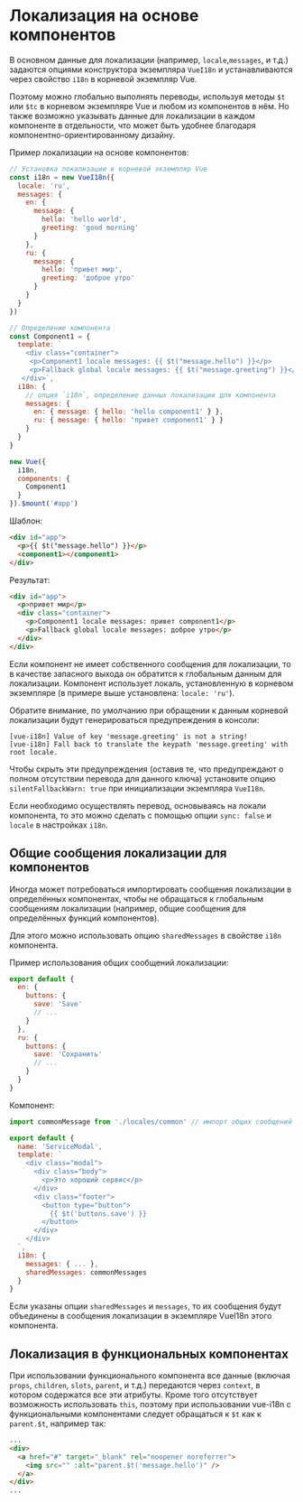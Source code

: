 # Локализация на основе компонентов

В основном данные для локализации (например, `locale`,`messages`, и т.д.) задаются опциями конструктора экземпляра `VueI18n` и устанавливаются через свойство `i18n` в корневой экземпляр Vue.

Поэтому можно глобально выполнять переводы, используя методы `$t` или `$tc` в корневом экземпляре Vue и любом из компонентов в нём. Но также возможно указывать данные для локализации в каждом компоненте в отдельности, что может быть удобнее благодаря компонентно-ориентированному дизайну.

Пример локализации на основе компонентов:

```js
// Установка локализации в корневой экземпляр Vue
const i18n = new VueI18n({
  locale: 'ru',
  messages: {
    en: {
      message: {
        hello: 'hello world',
        greeting: 'good morning'
      }
    },
    ru: {
      message: {
        hello: 'привет мир',
        greeting: 'доброе утро'
      }
    }
  }
})

// Определение компонента
const Component1 = {
  template: `
    <div class="container">
     <p>Component1 locale messages: {{ $t("message.hello") }}</p>
     <p>Fallback global locale messages: {{ $t("message.greeting") }}</p>
   </div>`,
  i18n: {
    // опция `i18n`, определение данных локализации для компонента
    messages: {
      en: { message: { hello: 'hello component1' } },
      ru: { message: { hello: 'привет component1' } }
    }
  }
}

new Vue({
  i18n,
  components: {
    Component1
  }
}).$mount('#app')
```

Шаблон:

```html
<div id="app">
  <p>{{ $t("message.hello") }}</p>
  <component1></component1>
</div>
```

Результат:

```html
<div id="app">
  <p>привет мир</p>
  <div class="container">
    <p>Component1 locale messages: привет component1</p>
    <p>Fallback global locale messages: доброе утро</p>
  </div>
</div>
```

Если компонент не имеет собственного сообщения для локализации, то в качестве запасного выхода он обратится к глобальным данным для локализации. Компонент использует локаль, установленную в корневом экземпляре (в примере выше установлена: `locale: 'ru'`).

Обратите внимание, по умолчанию при обращении к данным корневой локализации будут генерироваться предупреждения в консоли:

```
[vue-i18n] Value of key 'message.greeting' is not a string!
[vue-i18n] Fall back to translate the keypath 'message.greeting' with root locale.
```

Чтобы скрыть эти предупреждения (оставив те, что предупреждают о полном отсутствии перевода для данного ключа) установите опцию `silentFallbackWarn: true` при инициализации экземпляра `VueI18n`.

Если необходимо осуществлять перевод, основываясь на локали компонента, то это можно сделать с помощью опции `sync: false` и `locale` в настройках `i18n`.

## Общие сообщения локализации для компонентов

Иногда может потребоваться импортировать сообщения локализации в определённых компонентах, чтобы не обращаться к глобальным сообщениям локализации (например, общие сообщения для определённых функций компонентов).

Для этого можно использовать опцию `sharedMessages` в свойстве `i18n` компонента.

Пример использования общих сообщений локализации:

```js
export default {
  en: {
    buttons: {
      save: 'Save'
      // ...
    }
  },
  ru: {
    buttons: {
      save: 'Сохранить'
      // ...
    }
  }
}
```

Компонент:

```js
import commonMessage from './locales/common' // импорт общих сообщений локализации

export default {
  name: 'ServiceModal',
  template: `
    <div class="modal">
      <div class="body">
        <p>Это хороший сервис</p>
      </div>
      <div class="footer">
        <button type="button">
          {{ $t('buttons.save') }}
        </button>
      </div>
    </div>
  `,
  i18n: {
    messages: { ... },
    sharedMessages: commonMessages
  }
}
```

Если указаны опции `sharedMessages` и `messages`, то их сообщения будут объединены в сообщения локализации в экземпляре VueI18n этого компонента.

## Локализация в функциональных компонентах

При использовании функционального компонента все данные (включая `props`, `children`, `slots`, `parent`, и т.д.) передаются через `context`, в котором содержатся все эти атрибуты. Кроме того отсутствует возможность использовать `this`, поэтому при использовании vue-i18n с функциональными компонентами следует обращаться к `$t` как к `parent.$t`, например так:

```html
...
<div>
  <a href="#" target="_blank" rel="noopener noreferrer">
    <img src="" :alt="parent.$t('message.hello')" />
  </a>
</div>
...
```
